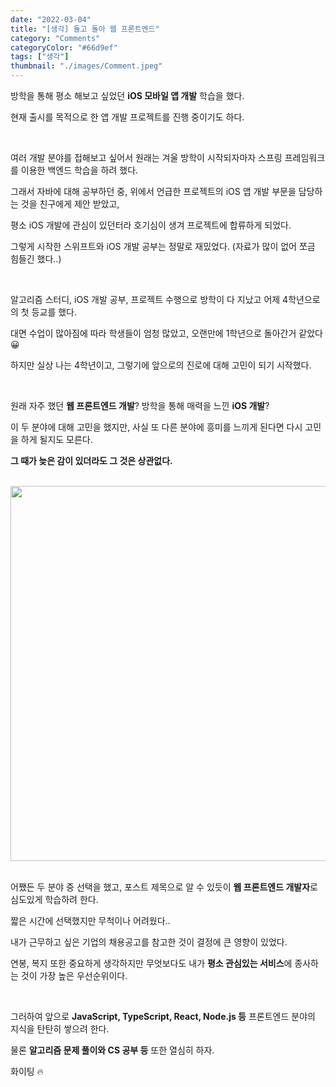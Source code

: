 ```yaml
---
date: "2022-03-04"
title: "[생각] 돌고 돌아 웹 프론트엔드"
category: "Comments"
categoryColor: "#66d9ef"
tags: ["생각"]
thumbnail: "./images/Comment.jpeg"
---
```


방학을 통해 평소 해보고 싶었던 **iOS 모바일 앱 개발** 학습을 했다. 

현재 출시를 목적으로 한 앱 개발 프로젝트를 진행 중이기도 하다.

<br />

여러 개발 분야를 접해보고 싶어서 원래는 겨울 방학이 시작되자마자 스프링 프레임워크를 이용한 백엔드 학습을 하려 했다.    

그래서 자바에 대해 공부하던 중, 위에서 언급한 프로젝트의 iOS 앱 개발 부문을 담당하는 것을 친구에게 제안 받았고, 

평소 iOS 개발에 관심이 있던터라 호기심이 생겨 프로젝트에 합류하게 되었다.

그렇게 시작한 스위프트와 iOS 개발 공부는 정말로 재밌었다. (자료가 많이 없어 쪼금 힘들긴 했다..)

<br />

알고리즘 스터디, iOS 개발 공부, 프로젝트 수행으로 방학이 다 지났고 어제 4학년으로의 첫 등교를 했다.

대면 수업이 많아짐에 따라 학생들이 엄청 많았고, 오랜만에 1학년으로 돌아간거 같았다 😀

하지만 실상 나는 4학년이고, 그렇기에 앞으로의 진로에 대해 고민이 되기 시작했다.

<br />

원래 자주 했던 **웹 프론트엔드 개발**? 방학을 통해 매력을 느낀 **iOS 개발**?

이 두 분야에 대해 고민을 했지만, 사실 또 다른 분야에 흥미를 느끼게 된다면 다시 고민을 하게 될지도 모른다.

**그 때가 늦은 감이 있더라도 그 것은 상관없다.**

<br />

<div style="text-align: center;">
  <img src="https://res.cloudinary.com/practicaldev/image/fetch/s--mgVodcWf--/c_imagga_scale,f_auto,fl_progressive,h_900,q_auto,w_1600/https://dev-to-uploads.s3.amazonaws.com/uploads/articles/pp4ll13f5onw4gqj8ggl.jpg" width="600">
</div>

<br />

어쨌든 두 분야 중 선택을 했고, 포스트 제목으로 알 수 있듯이 **웹 프론트엔드 개발자**로 심도있게 학습하려 한다.

짧은 시간에 선택했지만 무척이나 어려웠다..

내가 근무하고 싶은 기업의 채용공고를 참고한 것이 결정에 큰 영향이 있었다.

연봉, 복지 또한 중요하게 생각하지만 무엇보다도 내가 **평소 관심있는 서비스**에 종사하는 것이 가장 높은 우선순위이다.

<br />

그러하여 앞으로 **JavaScript, TypeScript, React, Node.js 등** 프론트엔드 분야의 지식을 탄탄히 쌓으려 한다.

물론 **알고리즘 문제 풀이와 CS 공부 등** 또한 열심히 하자.

화이팅 🔥
